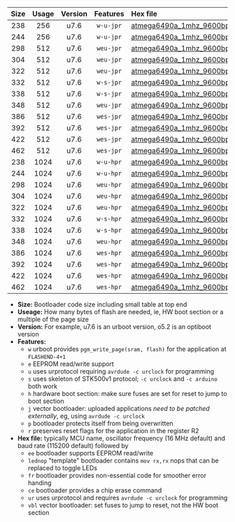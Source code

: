 |Size|Usage|Version|Features|Hex file|
|:-:|:-:|:-:|:-:|:--|
|238|256|u7.6|`w-u-jpr`|[atmega6490a_1mhz_9600bps_ur_vbl.hex](https://raw.githubusercontent.com/stefanrueger/urboot/main//atmega6490a_1mhz_9600bps_ur_vbl.hex)|
|244|256|u7.6|`w-u-jpr`|[atmega6490a_1mhz_9600bps_lednop_ur_vbl.hex](https://raw.githubusercontent.com/stefanrueger/urboot/main//atmega6490a_1mhz_9600bps_lednop_ur_vbl.hex)|
|298|512|u7.6|`weu-jpr`|[atmega6490a_1mhz_9600bps_ee_ur_vbl.hex](https://raw.githubusercontent.com/stefanrueger/urboot/main//atmega6490a_1mhz_9600bps_ee_ur_vbl.hex)|
|304|512|u7.6|`weu-jpr`|[atmega6490a_1mhz_9600bps_ee_lednop_ur_vbl.hex](https://raw.githubusercontent.com/stefanrueger/urboot/main//atmega6490a_1mhz_9600bps_ee_lednop_ur_vbl.hex)|
|322|512|u7.6|`weu-jpr`|[atmega6490a_1mhz_9600bps_ee_lednop_fr_ur_vbl.hex](https://raw.githubusercontent.com/stefanrueger/urboot/main//atmega6490a_1mhz_9600bps_ee_lednop_fr_ur_vbl.hex)|
|332|512|u7.6|`w-s-jpr`|[atmega6490a_1mhz_9600bps_vbl.hex](https://raw.githubusercontent.com/stefanrueger/urboot/main//atmega6490a_1mhz_9600bps_vbl.hex)|
|338|512|u7.6|`w-s-jpr`|[atmega6490a_1mhz_9600bps_lednop_vbl.hex](https://raw.githubusercontent.com/stefanrueger/urboot/main//atmega6490a_1mhz_9600bps_lednop_vbl.hex)|
|348|512|u7.6|`weu-jpr`|[atmega6490a_1mhz_9600bps_ee_lednop_fr_ce_ur_vbl.hex](https://raw.githubusercontent.com/stefanrueger/urboot/main//atmega6490a_1mhz_9600bps_ee_lednop_fr_ce_ur_vbl.hex)|
|386|512|u7.6|`wes-jpr`|[atmega6490a_1mhz_9600bps_ee_vbl.hex](https://raw.githubusercontent.com/stefanrueger/urboot/main//atmega6490a_1mhz_9600bps_ee_vbl.hex)|
|392|512|u7.6|`wes-jpr`|[atmega6490a_1mhz_9600bps_ee_lednop_vbl.hex](https://raw.githubusercontent.com/stefanrueger/urboot/main//atmega6490a_1mhz_9600bps_ee_lednop_vbl.hex)|
|422|512|u7.6|`wes-jpr`|[atmega6490a_1mhz_9600bps_ee_lednop_fr_vbl.hex](https://raw.githubusercontent.com/stefanrueger/urboot/main//atmega6490a_1mhz_9600bps_ee_lednop_fr_vbl.hex)|
|462|512|u7.6|`wes-jpr`|[atmega6490a_1mhz_9600bps_ee_lednop_fr_ce_vbl.hex](https://raw.githubusercontent.com/stefanrueger/urboot/main//atmega6490a_1mhz_9600bps_ee_lednop_fr_ce_vbl.hex)|
|238|1024|u7.6|`w-u-hpr`|[atmega6490a_1mhz_9600bps_ur.hex](https://raw.githubusercontent.com/stefanrueger/urboot/main//atmega6490a_1mhz_9600bps_ur.hex)|
|244|1024|u7.6|`w-u-hpr`|[atmega6490a_1mhz_9600bps_lednop_ur.hex](https://raw.githubusercontent.com/stefanrueger/urboot/main//atmega6490a_1mhz_9600bps_lednop_ur.hex)|
|298|1024|u7.6|`weu-hpr`|[atmega6490a_1mhz_9600bps_ee_ur.hex](https://raw.githubusercontent.com/stefanrueger/urboot/main//atmega6490a_1mhz_9600bps_ee_ur.hex)|
|304|1024|u7.6|`weu-hpr`|[atmega6490a_1mhz_9600bps_ee_lednop_ur.hex](https://raw.githubusercontent.com/stefanrueger/urboot/main//atmega6490a_1mhz_9600bps_ee_lednop_ur.hex)|
|322|1024|u7.6|`weu-hpr`|[atmega6490a_1mhz_9600bps_ee_lednop_fr_ur.hex](https://raw.githubusercontent.com/stefanrueger/urboot/main//atmega6490a_1mhz_9600bps_ee_lednop_fr_ur.hex)|
|332|1024|u7.6|`w-s-hpr`|[atmega6490a_1mhz_9600bps.hex](https://raw.githubusercontent.com/stefanrueger/urboot/main//atmega6490a_1mhz_9600bps.hex)|
|338|1024|u7.6|`w-s-hpr`|[atmega6490a_1mhz_9600bps_lednop.hex](https://raw.githubusercontent.com/stefanrueger/urboot/main//atmega6490a_1mhz_9600bps_lednop.hex)|
|348|1024|u7.6|`weu-hpr`|[atmega6490a_1mhz_9600bps_ee_lednop_fr_ce_ur.hex](https://raw.githubusercontent.com/stefanrueger/urboot/main//atmega6490a_1mhz_9600bps_ee_lednop_fr_ce_ur.hex)|
|386|1024|u7.6|`wes-hpr`|[atmega6490a_1mhz_9600bps_ee.hex](https://raw.githubusercontent.com/stefanrueger/urboot/main//atmega6490a_1mhz_9600bps_ee.hex)|
|392|1024|u7.6|`wes-hpr`|[atmega6490a_1mhz_9600bps_ee_lednop.hex](https://raw.githubusercontent.com/stefanrueger/urboot/main//atmega6490a_1mhz_9600bps_ee_lednop.hex)|
|422|1024|u7.6|`wes-hpr`|[atmega6490a_1mhz_9600bps_ee_lednop_fr.hex](https://raw.githubusercontent.com/stefanrueger/urboot/main//atmega6490a_1mhz_9600bps_ee_lednop_fr.hex)|
|462|1024|u7.6|`wes-hpr`|[atmega6490a_1mhz_9600bps_ee_lednop_fr_ce.hex](https://raw.githubusercontent.com/stefanrueger/urboot/main//atmega6490a_1mhz_9600bps_ee_lednop_fr_ce.hex)|

- **Size:** Bootloader code size including small table at top end
- **Useage:** How many bytes of flash are needed, ie, HW boot section or a multiple of the page size
- **Version:** For example, u7.6 is an urboot version, o5.2 is an optiboot version
- **Features:**
  + `w` urboot provides `pgm_write_page(sram, flash)` for the application at `FLASHEND-4+1`
  + `e` EEPROM read/write support
  + `u` uses urprotocol requiring `avrdude -c urclock` for programming
  + `s` uses skeleton of STK500v1 protocol; `-c urclock` and `-c arduino` both work
  + `h` hardware boot section: make sure fuses are set for reset to jump to boot section
  + `j` vector bootloader: uploaded applications *need to be patched externally*, eg, using `avrdude -c urclock`
  + `p` bootloader protects itself from being overwritten
  + `r` preserves reset flags for the application in the register R2
- **Hex file:** typically MCU name, oscillator frequency (16 MHz default) and baud rate (115200 default) followed by
  + `ee` bootloader supports EEPROM read/write
  + `lednop` "template" bootloader contains `mov rx,rx` nops that can be replaced to toggle LEDs
  + `fr` bootloader provides non-essential code for smoother error handing
  + `ce` bootloader provides a chip erase command
  + `ur` uses urprotocol and requires `avrdude -c urclock` for programming
  + `vbl` vector bootloader: set fuses to jump to reset, not the HW boot section
